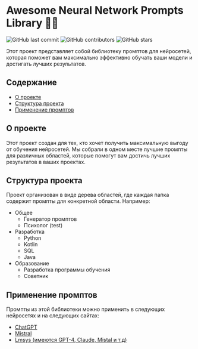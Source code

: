 # Awesome Neural Network Prompts Library 🧠🚀

![GitHub last commit](https://img.shields.io/github/last-commit/abshka/prompts_ai)
![GitHub contributors](https://img.shields.io/github/contributors/abshka/prompts_ai)
![GitHub stars](https://img.shields.io/github/stars/abshka/prompts_ai?style=social)

Этот проект представляет собой библиотеку промптов для нейросетей, которая поможет вам максимально эффективно обучать ваши модели и достигать лучших результатов.

## Содержание

* [О проекте](#о-проекте)
* [Структура проекта](#структура-проекта)
* [Применение промптов](#применение-промптов)

## О проекте

Этот проект создан для тех, кто хочет получить максимальную выгоду от обучения нейросетей. Мы собрали в одном месте лучшие промпты для различных областей, которые помогут вам достичь лучших результатов в ваших проектах.

## Структура проекта

Проект организован в виде дерева областей, где каждая папка содержит промпты для конкретной области. Например:

* Общее
  + Генератор промптов
  + Психолог (test)
* Разработка
  + Python
  + Kotlin
  + SQL
  + Java
* Образование
  + Разработка программы обучения
  + Советник

## Применение промптов

Промпты из этой библиотеки можно применить в следующих нейросетях и на следующих сайтах:

* [ChatGPT](https://chat.openai.com)
* [Mistral](https://chat.mistral.ai)
* [Lmsys (имеются GPT-4, Claude, Mistal и т.д)](https://arena.lmsys.org)

